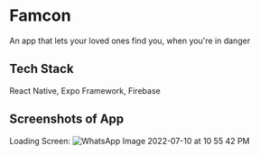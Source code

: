# Famcon
An app that lets your loved ones find you, when you're in danger
## Tech Stack
React Native, Expo Framework, Firebase
## Screenshots of App
Loading Screen:
![WhatsApp Image 2022-07-10 at 10 55 42 PM](https://user-images.githubusercontent.com/54453603/178155528-6a7fdcad-5f7b-4a80-aee6-1903136615a0.jpeg)
